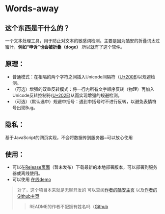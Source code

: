 # Words-away  
## 这个东西是干什么的？
一个文本处理工具，用于防止对文本的敏感词检测。主要是因为酷安的折叠词太过蜜汁，**例如“申诉”也会被折叠（doge）**
所以就有了这个软件。
## 原理：
+ 普通模式：在相隔的两个字符之间插入Unicode间隔符（[U+200B](https://unicode.org/cldr/utility/character.jsp?a=200B))以规避检测。
+ （可选）增强的双重反转模式：将一行内所有文字顺序反转（物理）再加入Unicode反转控制符([U+202E](https://unicode.org/cldr/utility/character.jsp?a=202E))从而实现增强的规避检测。
+ （可选）（默认选中）规避中括号：遇到中括号时不进行反转，以避免表情符号出现Bug。
## 隐私：
基于JavaScript的网页实现，不会将数据传到服务器~可以放心使用
## 使用：
+ 可以在[Release页面](https://github.com)（暂未发布）下载最新的本地部署版本，可以部署到服务器或离线使用。
+ 可以使用 [在线demo](https://blog.texice.xyz/demo/textmix)
>对了，这个项目本来就是无聊开发的
>可以查阅[作者的酷安主页](http://www.coolapk.com/u/1362352)
>以及[作者的Github主页](https://github.com/NitroRCr)
>>README的作者不配拥有姓名吗（[Github](https://github.com/2878444090/)
